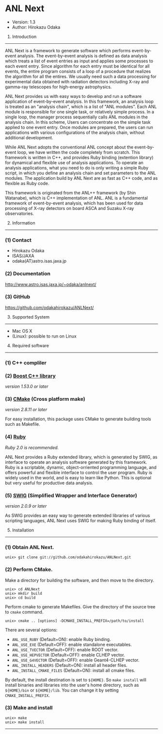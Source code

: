 ANL Next
================================================================

- Version: 1.3
- Author: Hirokazu Odaka


 1. Introduction
----------------------------------------------------------------

ANL Next is a framework to generate software which performs event-by-event
analysis. The event-by-event analysis is defined as data analysis which treats
a list of event entries as input and applies some processes to each event
entry. Since algorithm for each entry must be identical for all events, the
entire program consists of a loop of a procedure that realizes the algorithm
for all the entires. We usually need such a data processing for experimental
data obtained with radiation detectors including X-ray and gamma-ray telescopes
for high-energy astrophysics.

ANL Next provides us with easy ways to develop and run a software application
of event-by-event analysis. In this framework, an analysis loop is treated as
an "analysis chain", which is a list of "ANL modules". Each ANL module is
responsible for one single task, or relatively simple process. In a single
loop, the manager process sequentially calls ANL modules in the analysis chain.
In this scheme, Users can concentrate on the simple task applied to one event
entry. Once modules are prepared, the users can run applications with various
configurations of the analysis chain, without additional development.

While ANL Next adopts the conventional ANL concept about the event-by-event
loop, we have written the code completely from scratch. This framework is
written in C++, and provides Ruby binding (extention library) for dynamical and
flexible use of analysis applications. To operate an analysis applications,
what you need to do is only writing a simple Ruby script, in which you define
an analysis chain and set parameters to the ANL modules. The application build
by ANL Next are as fast as C++ code, and as flexible as Ruby code.

This framework is originated from the ANL++ framework (by Shin Watanabe), which
is C++ implementation of ANL. ANL is a fundamental framework of event-by-event
analysis, which has been used for data processing of X-ray detectors on board
ASCA and Suzaku X-ray observatories.


 2. Information
----------------------------------------------------------------

### (1) Contact
- Hirokazu Odaka 
- ISAS/JAXA
- odaka(AT)astro.isas.jaxa.jp

### (2) Documentation

http://www.astro.isas.jaxa.jp/~odaka/anlnext/

### (3) GitHub

https://github.com/odakahirokazu/ANLNext/


 3. Supported System
----------------------------------------------------------------

- Mac OS X
- (Linux): possible to run on Linux


 4. Required software
----------------------------------------------------------------

### (1) C++ compliler

### (2) [Boost C++ library](http://www.boost.org/)
*version 1.53.0 or later*

### (3) [CMake](http://www.cmake.org/) (Cross platform make)
*version 2.8.11 or later*

For easy installation, this package uses CMake to generate building tools such
as Makefile.

### (4) [Ruby](http://www.ruby-lang.org/en/)
*Ruby 2.0 is recommended.*

ANL Next provides a Ruby extended library, which is generated by SWIG, as
interface to operate an analysis software generated by this framework. Ruby is
a scriptable, dynamic, object-orriented programming language, and offers
powerful and flexible interface to control the user program. Ruby is widely
used in the world, and is easy to learn like Python. This is optional but very
useful for productive data analysis.

### (5) [SWIG](http://www.swig.org/) (Simplified Wrapper and Interface Generator)
*version 2.0.9 or later*

As SWIG provides an easy way to generate extended libraries of various
scripting languages, ANL Next uses SWIG for making Ruby binding of itself.


 5. Installation
----------------------------------------------------------------

### (1) Obtain ANL Next.

    unix> git clone git://github.com/odakahirokazu/ANLNext.git

### (2) Perform CMake.

Make a directory for building the software, and then move to the directory.

    unix> cd ANLNext
    unix> mkdir build
    unix> cd build

Perform cmake to generate Makefiles. Give the directory of the source tree to
`cmake` command.

    unix> cmake .. [options] -DCMAKE_INSTALL_PREFIX=/path/to/install

There are several options:

- `ANL_USE_RUBY` (Default=ON): enable Ruby binding.
- `ANL_USE_EXE` (Default=OFF): enable standalone executables.
- `ANL_USE_TVECTOR` (Default=OFF): enable ROOT vector.
- `ANL_USE_HEPVECTOR` (Default=OFF): enable CLHEP vector.
- `ANL_USE_G4VECTOR` (Default=OFF): enable Geant4-CLHEP vector.
- `ANL_INSTALL_HEADERS` (Default=ON): install all header files.
- `ANL_INSTALL_CMAKE_FILES` (Default=ON): install all cmake files.

By default, the install destination is set to `${HOME}`. So `make install` will
install binaries and libraries into the user's home directory, such as
`${HOME}/bin` or `${HOME}/lib`. You can change it by setting
`CMAKE_INSTALL_PREFIX`.

### (3) Make and install

    unix> make
    unix> make install


----------------------------------------------------------------
